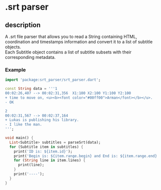 # .srt parser

## description
A .srt file parser that allows you to read a String containing HTML, coordination and timestamps information and convert it to a list of subtitle objects.  
Each Subtitle object contains a list of subtitle subsets with their corresponding metadata. 

### Example 

```dart
import 'package:srt_parser/srt_parser.dart';

const String data = '''1
00:02:26,407 --> 00:02:31,356  X1:100 X2:100 Y1:100 Y2:100
+ time to move on, <u><b><font color="#00ff00">Arman</font></b></u>.
- OK

2
00:02:31,567 --> 00:02:37,164 
+ Lukas is publishing his library.
- I like the man.
''';

void main() {
  List<Subtitle> subtitles = parseSrt(data);
  for (Subtitle item in subtitles) {
    print('ID is: ${item.id}');
    print('Begin is: ${item.range.begin} and End is: ${item.range.end}');
    for (String line in item.lines) {
      print(line);
    }
    print('----');
  }
}

```
